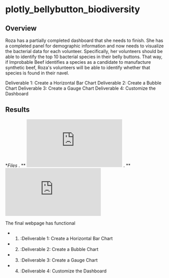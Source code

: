 # plotly_bellybutton_biodiversity

## Overview
Roza has a partially completed dashboard that she needs to finish. She has a completed panel for demographic information and now needs to visualize the bacterial data for each volunteer. Specifically, her volunteers should be able to identify the top 10 bacterial species in their belly buttons. That way, if Improbable Beef identifies a species as a candidate to manufacture synthetic beef, Roza's volunteers will be able to identify whether that species is found in their navel.

Deliverable 1: Create a Horizontal Bar Chart
Deliverable 2: Create a Bubble Chart
Deliverable 3: Create a Gauge Chart
Deliverable 4: Customize the Dashboard


## Results

**Files*
. ** ![click here for : charts.js file](https://github.com/dhaval-28/plotly_bellybutton_biodiversity/blob/main/charts.js)
. ** ![click here for : index.html](https://github.com/dhaval-28/plotly_bellybutton_biodiversity/blob/main/index.html)

The final webpage has functional 
* 1. :Deliverable 1: Create a Horizontal Bar Chart
* 2. :Deliverable 2: Create a Bubble Chart
* 3. :Deliverable 3: Create a Gauge Chart
* 4. :Deliverable 4: Customize the Dashboard
